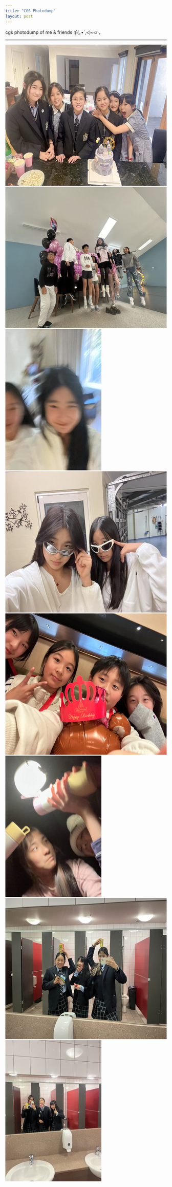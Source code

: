 ```yaml
---
title: "CGS Photodump"
layout: post
---
```

cgs photodump of me & friends ദ്ദി(｡•̀ ,<)~✩‧₊

______________________________________________________


<img src = "/assets/celinebday.jpg" alt = 'celinebirthday' width = '600' height = '440'> 
<img src = "/assets/lilybday.JPG" alt = 'lilybirthday' width = '600' height = '440'>
<img src = "/assets/melily.jpg" alt = 'melily' width = '300' height = '440'>
<img src = "/assets/wowowee.jpg" alt = 'wowowee' width = '600' height = '440'> 
<img src = "/assets/miaocrlj.jpg" alt = 'miaocrlj' width = '600' height = '440'> 
<img src = "/assets/sleepover.jpg" alt = 'sleepover' width = '300' height = '440'> 
<img src = "/assets/toilettrioagain" alt = 'toilettrioagain' width = '600' height = '440'> 
<img src = "/assets/yuhthetoilettrio.jpg" alt = 'yuhthetoilettrio.jpg' width = '300' height = '440'> 



